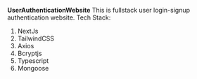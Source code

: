 **UserAuthenticationWebsite**
This is fullstack user login-signup authentication website.
Tech Stack: 
1. NextJs
2. TailwindCSS
3. Axios
4. Bcryptjs
5. Typescript
6. Mongoose
